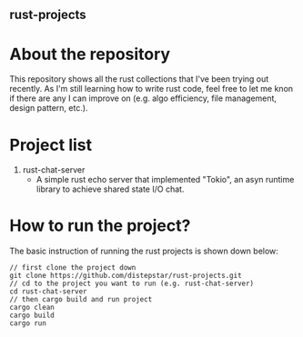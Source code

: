 ## rust-projects

# About the repository
This repository shows all the rust collections that I've been trying out recently. As I'm still learning how to write rust code, feel free to let me knon if there are any I can improve on (e.g. algo efficiency, file management, design pattern, etc.).


# Project list
1. rust-chat-server
    - A simple rust echo server that implemented "Tokio", an asyn runtime library to achieve shared state I/O chat.

# How to run the project?
The basic instruction of running the rust projects is shown down below:
```
// first clone the project down
git clone https://github.com/distepstar/rust-projects.git
// cd to the project you want to run (e.g. rust-chat-server)
cd rust-chat-server
// then cargo build and run project
cargo clean
cargo build
cargo run
```
